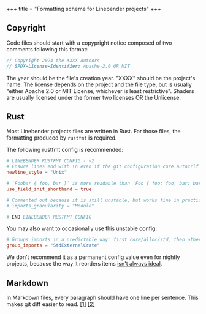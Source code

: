 +++
title = "Formatting scheme for Linebender projects"
+++

## Copyright

Code files should start with a copypright notice composed of two comments following this format:

```rust
// Copyright 2024 the XXXX Authors
// SPDX-License-Identifier: Apache-2.0 OR MIT
```

The year should be the file's creation year.
"XXXX" should be the project's name.
The license depends on the project and the file type, but is usually "either Apache 2.0 or MIT License, whichever is least restrictive".
Shaders are usually licensed under the former two licenses OR the Unlicense.

## Rust

Most Linebender projects files are written in Rust.
For those files, the formatting produced by `rustfmt` is required.

The following rustfmt config is recommended:

```toml
# LINEBENDER RUSTFMT CONFIG - v2
# Ensure lines end with \n even if the git configuration core.autocrlf is not set to true
newline_style = "Unix"

# `Foobar { foo, bar }` is more readable than `Foo { foo: foo, bar: bar }`
use_field_init_shorthand = true

# Commented out because it is still unstable, but works fine in practice.
# imports_granularity = "Module"

# END LINEBENDER RUSTFMT CONFIG
```

You may also want to occasionally use this unstable config:

```toml
# Groups imports in a predictable way: first core/alloc/std, then other crates, then the current crate.
group_imports = "StdExternalCrate"
```

We don't recommend it as a permanent config value even for nightly projects, because the way it reorders items [isn't always ideal](https://github.com/linebender/linebender.github.io/issues/87).

## Markdown

In Markdown files, every paragraph should have one line per sentence.
This makes git diff easier to read.
[[1]](https://nick.groenen.me/notes/one-sentence-per-line/) [[2]](https://sive.rs/1s)
